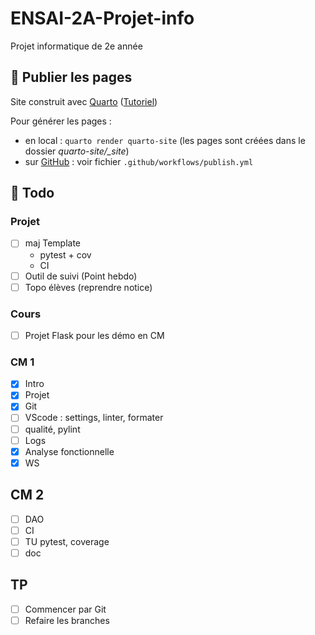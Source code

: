 # ENSAI-2A-Projet-info

Projet informatique de 2e année

## :rocket: Publier les pages

Site construit avec [Quarto](https://quarto.org/) ([Tutoriel](https://ludo2ne.github.io/Quarto-tuto/))

Pour générer les pages :

- en local : `quarto render quarto-site` (les pages sont créées dans le dossier *quarto-site/_site*)
- sur [GitHub](https://ludo2ne.github.io/ENSAI-2A-Projet-info) : voir fichier `.github/workflows/publish.yml`

## :construction: Todo

### Projet

- [ ] maj Template
  - pytest + cov
  - CI
- [ ] Outil de suivi (Point hebdo)
- [ ] Topo élèves (reprendre notice)

### Cours

- [ ] Projet Flask pour les démo en CM

### CM 1

- [x] Intro
- [x] Projet
- [x] Git
- [ ] VScode : settings, linter, formater
- [ ] qualité, pylint
- [ ] Logs
- [x] Analyse fonctionnelle
- [x] WS

## CM 2

- [ ] DAO
- [ ] CI
- [ ] TU pytest, coverage
- [ ] doc

## TP

- [ ] Commencer par Git
- [ ] Refaire les branches